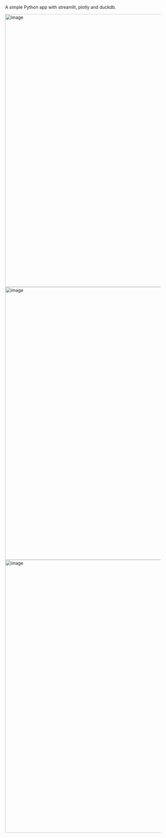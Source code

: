 A simple Python app with streamlit, plotly and duckdb.

<img width="881" alt="image" src="https://github.com/user-attachments/assets/6c51f726-9717-4a8e-8f9b-de8493c32b76">


<img width="881" alt="image" src="https://github.com/user-attachments/assets/645f22fa-0d51-405e-95c1-ae9fc0a51eda">

<img width="881" alt="image" src="https://github.com/user-attachments/assets/5dd3a8ac-f5f3-48c4-8563-64b430e17fe7">
